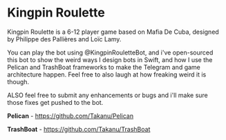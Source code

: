 # Kingpin Roulette

Kingpin Roulette is a 6-12 player game based on Mafia De Cuba, designed by Philippe des Pallières and Loïc Lamy.

You can play the bot using @KingpinRouletteBot, and i've open-sourced this bot to show the weird ways I design bots in Swift, and how I use the Pelican and TrashBoat frameworks to make the Telegram and game architecture happen.  Feel free to also laugh at how freaking weird it is though.

ALSO feel free to submit any enhancements or bugs and i'll make sure those fixes get pushed to the bot.

**Pelican** - https://github.com/Takanu/Pelican

**TrashBoat** - https://github.com/Takanu/TrashBoat
